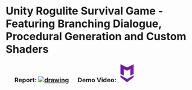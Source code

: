 # Unity Rogulite Survival Game - Featuring Branching Dialogue, Procedural Generation and Custom Shaders

### &nbsp;&nbsp;&nbsp;&nbsp;&nbsp;&nbsp;Report: [<img src="https://upload.wikimedia.org/wikipedia/commons/d/da/Google_Drive_logo.png" alt="drawing" width="48"/>](https://drive.google.com/file/d/1s7a48y5DlbQ8bX0BLFGhzQcFGCu2EUKi/view?usp=sharing)&nbsp;&nbsp;&nbsp;&nbsp;&nbsp;&nbsp;Demo Video: [![](https://github.com/adam-p/markdown-here/raw/master/src/common/images/icon48.png "Logo Title Text 1")](https://www.youtube.com/watch?v=sYGHnzgqpV8)
